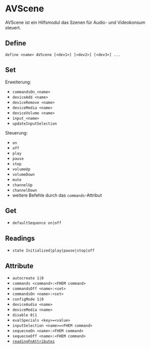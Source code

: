 # AVScene
  AVScene ist ein Hilfsmodul das Szenen für Audio- und Videokonsum steuert.
  
## Define
  `define <name> AVScene [<dev1>] [<dev2>] [<dev3>] ...`  

## Set
Erweiterung:
 * `commandsOn_<name>`
 * `deviceAdd <name>`
 * `deviceRemove <name>`
 * `deviceMedia <name>`
 * `deviceVolume <name>`
 * `input_<name>`
 * `updateInputSelection`

Steuerung:
 * `on`
 * `off`
 * `play`
 * `pause`
 * `stop`
 * `volumeUp`
 * `volumeDown`
 * `mute`
 * `channelUp`
 * `channelDown`
 * weitere Befehle durch das `commands`-Attribut

## Get
 * `defaultSequence on|off`

## Readings
* `state Initialized|play|pause|stop|off`

## Attribute
 * `autocreate 1|0`
 * `commands <command>:<FHEM command>`
 * `commandsOff <name>:<set>`
 * `commandsOn <name>:<set>`
 * `configMode 1|0`
 * `deviceAudio <name>`
 * `deviceMedia <name>`
 * `disable 0|1`
 * `evalSpecials <key>=<value>`
 * `inputSelection <name>=<FHEM command>`
 * `sequecneOn <name>:<FHEM command>`
 * `sequecneOff <name>:<FHEM command>`
 * [`readingFnAttributes`](#readingFnAttributes)